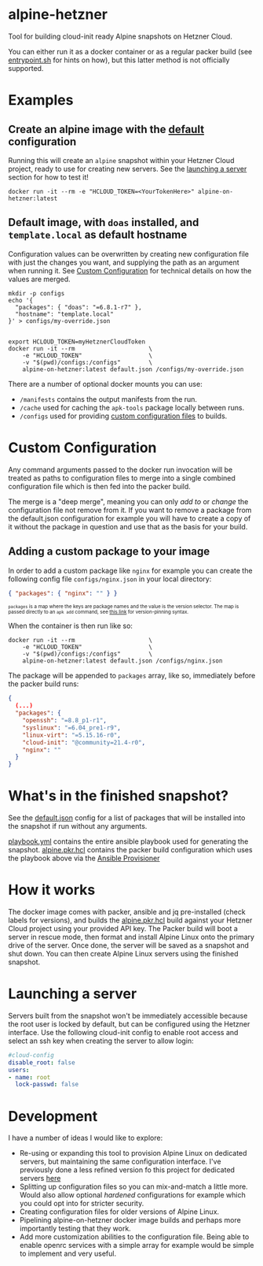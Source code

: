 # alpine-hetzner
Tool for building cloud-init ready Alpine snapshots on Hetzner Cloud.

You can either run it as a docker container or as a regular packer build (see [entrypoint.sh](/entrypoint.sh) for hints on how), but this latter method is not officially supported.

# Examples

## Create an alpine image with the [default](/default.json) configuration
Running this will create an `alpine` snapshot within your Hetzner Cloud project, ready to use for creating new servers. See the [launching a server](#launching-a-server) section for how to test it!
```shell
docker run -it --rm -e "HCLOUD_TOKEN=<YourTokenHere>" alpine-on-hetzner:latest
```

## Default image, with `doas` installed, and `template.local` as default hostname
Configuration values can be overwritten by creating new configuration file with just the changes you want, and supplying the path as an argument when running it. See [Custom Configuration](#custom-configuration) for technical details on how the values are merged.
```shell
mkdir -p configs
echo '{ 
  "packages": { "doas": "=6.8.1-r7" },
  "hostname": "template.local"
}' > configs/my-override.json


export HCLOUD_TOKEN=myHetznerCloudToken
docker run -it --rm                     \
    -e "HCLOUD_TOKEN"                   \
    -v "$(pwd)/configs:/configs"        \
    alpine-on-hetzner:latest default.json /configs/my-override.json
```

There are a number of optional docker mounts you can use:
* `/manifests` contains the output manifests from the run.
* `/cache` used for caching the `apk-tools` package locally between runs.
* `/configs` used for providing [custom configuration files](#custom-configuration) to builds.

# Custom Configuration
Any command arguments passed to the docker run invocation will be treated as paths to configuration files to merge into a single combined configuration file which is then fed into the packer build.

The merge is a "deep merge", meaning you can only *add to* or *change* the configuration file not remove from it. If you want to remove a package from the default.json configuration for example you will have to create a copy of it without the package in question and use that as the basis for your build.

## Adding a custom package to your image
In order to add a custom package like `nginx` for example you can create the following config file `configs/nginx.json` in your local directory:
```json
{ "packages": { "nginx": "" } }
```
<sup><sub>`packages` is a map where the keys are package names and the value is the version selector. The map is passed directly to an `apk add` command, see [this link](https://wiki.alpinelinux.org/wiki/Package_management#Holding_a_specific_package_back) for version-pinning syntax.</sub></sup>

When the container is then run like so:
```shell
docker run -it --rm                     \
    -e "HCLOUD_TOKEN"                   \
    -v "$(pwd)/configs:/configs"        \
    alpine-on-hetzner:latest default.json /configs/nginx.json
```
The package will be appended to `packages` array, like so, immediately before the packer build runs:
```json
{
  (...)
  "packages": {
    "openssh": "=8.8_p1-r1",
    "syslinux": "=6.04_pre1-r9",
    "linux-virt": "=5.15.16-r0",
    "cloud-init": "@community=21.4-r0",
    "nginx": ""
  }
}
```

# What's in the finished snapshot?
See the [default.json](/default.json) config for a list of packages that will be installed into the snapshot if run without any arguments.

[playbook.yml](/playbook.yml) contains the entire ansible playbook used for generating the snapshot.
[alpine.pkr.hcl](/alpine.pkr.hcl) contains the packer build configuration which uses the playbook above via the [Ansible Provisioner](https://www.packer.io/plugins/provisioners/ansible/ansible)

# How it works
The docker image comes with packer, ansible and jq pre-installed (check labels for versions), and builds the [alpine.pkr.hcl](/alpine.pkr.hcl) build against your Hetzner Cloud project using your provided API key. The Packer build will boot a server in rescue mode, then format and install Alpine Linux onto the primary drive of the server. Once done, the server will be saved as a snapshot and shut down. You can then create Alpine Linux servers using the finished snapshot.

# Launching a server
Servers built from the snapshot won't be immediately accessible because the root user is locked by default, but can be configured using the Hetzner interface. Use the following cloud-init config to enable root access and select an ssh key when creating the server to allow login:
```yaml
#cloud-config
disable_root: false
users:
- name: root
  lock-passwd: false
```

# Development
I have a number of ideas I would like to explore:

* Re-using or expanding this tool to provision Alpine Linux on dedicated servers, but maintaining the same configuration interface. I've previously done a less refined version fo this project for dedicated servers [here](https://github.com/MathiasPius/hetzner-zfs-host)
* Splitting up configuration files so you can mix-and-match a little more. Would also allow optional *hardened* configurations for example which you could opt into for stricter security.
* Creating configuration files for older versions of Alpine Linux.
* Pipelining alpine-on-hetzner docker image builds and perhaps more importantly testing that they work.
* Add more customization abilities to the configuration file. Being able to enable openrc services with a simple array for example would be simple to implement and very useful.